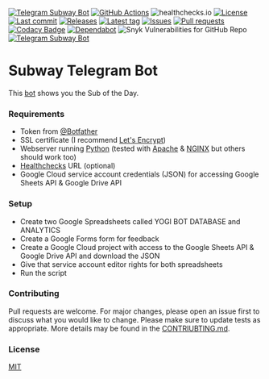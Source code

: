 [![Telegram Subway Bot](https://img.shields.io/badge/Telegram-Bot-blue?logo=telegram)](https://t.me/SubwayBot)
[![GitHub Actions](https://github.com/Crazy-Marvin/yogibot-telegram/actions/workflows/ci.yml/badge.svg)](https://github.com/Crazy-Marvin/yogibot-telegram/actions/workflows/ci.yml)
![healthchecks.io](https://img.shields.io/endpoint?url=https%3A%2F%2Fhealthchecks.io%2Fbadge%2F396c7d03-faf7-4562-9f83-1194d0%2F31QvRDxH%2FSubway.shields)
[![License](https://img.shields.io/github/license/Crazy-Marvin/yogibot-telegram)](https://github.com/Crazy-Marvin/yogibot-telegram/blob/trunk/LICENSE)
[![Last commit](https://img.shields.io/github/last-commit/Crazy-Marvin/yogibot-telegram.svg?style=flat)](https://github.com/Crazy-Marvin/yogibot-telegram/commits)
[![Releases](https://img.shields.io/github/downloads/Crazy-Marvin/yogibot-telegram/total.svg?style=flat)](https://github.com/Crazy-Marvin/yogibot-telegram/releases)
[![Latest tag](https://img.shields.io/github/tag/Crazy-Marvin/yogibot-telegram.svg?style=flat)](https://github.com/Crazy-Marvin/yogibot-telegram/tags)
[![Issues](https://img.shields.io/github/issues/Crazy-Marvin/yogibot-telegram.svg?style=flat)](https://github.com/Crazy-Marvin/yogibot-telegram/issues)
[![Pull requests](https://img.shields.io/github/issues-pr/Crazy-Marvin/yogibot-telegram.svg?style=flat)](https://github.com/Crazy-Marvin/yogibot-telegram/pulls)
[![Codacy Badge](https://app.codacy.com/project/badge/Grade/a9ec4ee98a93425ca8162b369adce3db)](https://www.codacy.com/gh/Crazy-Marvin/yogibot-telegram/dashboard?utm_source=github.com&utm_medium=referral&utm_content=Crazy-Marvin/yogibot-telegram&utm_campaign=Badge_Grade)
[![Dependabot](https://badgen.net/badge/icon/dependabot?icon=dependabot&label)](https://python.org/)
![Snyk Vulnerabilities for GitHub Repo](https://img.shields.io/snyk/vulnerabilities/github/Crazy-Marvin/yogibot-telegram)
[![Telegram Subway Bot](https://img.shields.io/badge/Python-yellow?logo=python)](https://t.me/YogiTelegramBot)

# Subway Telegram Bot

This [bot](http://t.me/YogiTelegramBot) shows you the Sub of the Day.

### Requirements

- Token from [@Botfather](https://telegram.me/botfather)
- SSL certificate (I recommend [Let's Encrypt](https://letsencrypt.org/))
- Webserver running [Python](https://www.python.org) (tested with [Apache](https://httpd.apache.org/) & [NGINX](https://www.nginx.com/) but others should work too)
- [Healthchecks](https://healthchecks.io/#php) URL (optional)
- Google Cloud service account credentials (JSON) for accessing Google Sheets API & Google Drive API

### Setup

- Create two Google Spreadsheets called YOGI BOT DATABASE and ANALYTICS
- Create a Google Forms form for feedback
- Create a Google Cloud project with access to the Google Sheets API & Google Drive API and download the JSON
- Give that service account editor rights for both spreadsheets
- Run the script

### Contributing

Pull requests are welcome. For major changes, please open an issue first to discuss what you would like to change.
Please make sure to update tests as appropriate.
More details may be found in the [CONTRIUBTING.md](https://github.com/Crazy-Marvin/yogibot-telegram/tree/trunk/.github/CONTRIBUTING.md).

### License

[MIT](https://choosealicense.com/licenses/mit/)
